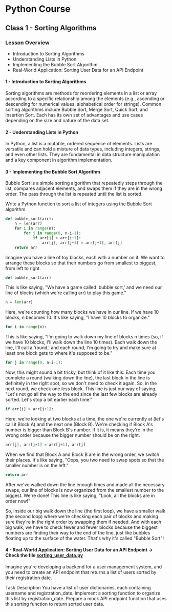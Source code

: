# Python Course

## Class 1 - Sorting Algorithms

### Lesson Overview
- Introduction to Sorting Algorithms
- Understanding Lists in Python
- Implementing the Bubble Sort Algorithm
- Real-World Application: Sorting User Data for an API Endpoint

#### 1 - Introduction to Sorting Algorithms

Sorting algorithms are methods for reordering elements in a list or array according to a specific relationship among the elements (e.g., ascending or descending for numerical values, alphabetical order for strings). Common sorting algorithms include Bubble Sort, Merge Sort, Quick Sort, and Insertion Sort. Each has its own set of advantages and use cases depending on the size and nature of the data set.

#### 2 - Understanding Lists in Python

In Python, a list is a mutable, ordered sequence of elements. Lists are versatile and can hold a mixture of data types, including integers, strings, and even other lists. They are fundamental in data structure manipulation and a key component in algorithm implementation.

#### 3 - Implementing the Bubble Sort Algorithm

Bubble Sort is a simple sorting algorithm that repeatedly steps through the list, compares adjacent elements, and swaps them if they are in the wrong order. The pass through the list is repeated until the list is sorted.


Write a Python function to sort a list of integers using the Bubble Sort algorithm.
    
```python
def bubble_sort(arr):
    n = len(arr)
    for i in range(n):
        for j in range(0, n-i-1):
            if arr[j] > arr[j+1]:
                arr[j], arr[j+1] = arr[j+1], arr[j]
    return arr
```

Imagine you have a line of toy blocks, each with a number on it. We want to arrange these blocks so that their numbers go from smallest to biggest, from left to right.

```python 
def bubble_sort(arr)
```
This is like saying, "We have a game called 'bubble sort,' and we need our line of blocks (which we're calling arr) to play this game."

```python 
n = len(arr)
```
Here, we're counting how many blocks we have in our line. If we have 10 blocks, n becomes 10. It's like saying, "I have 10 blocks to organize."

```python 
for i in range(n):
```
This is like saying, "I'm going to walk down my line of blocks n times (so, if we have 10 blocks, I'll walk down the line 10 times). Each walk down the line, I'll call a 'round,' and each round, I'm going to try and make sure at least one block gets to where it's supposed to be."

```python 
for j in range(0, n-i-1):
```
Now, this might sound a bit tricky, but think of it like this: Each time you complete a round (walking down the line), the last block in the line is definitely in the right spot, so we don't need to check it again. So, in the next round, we check one less block. This line is just our way of saying, "Let's not go all the way to the end since the last few blocks are already sorted. Let's stop a bit earlier each time."

```python 
if arr[j] > arr[j+1]:
```
Here, we're looking at two blocks at a time, the one we're currently at (let's call it Block A) and the next one (Block B). We're checking if Block A's number is bigger than Block B's number. If it is, it means they're in the wrong order because the bigger number should be on the right.

```python 
arr[j], arr[j+1] = arr[j+1], arr[j]
```
When we find that Block A and Block B are in the wrong order, we switch their places. It's like saying, "Oops, you two need to swap spots so that the smaller number is on the left."

```python 
return arr
```
After we've walked down the line enough times and made all the necessary swaps, our line of blocks is now organized from the smallest number to the biggest. We're done! This line is like saying, "Look, all the blocks are in order now!"

So, inside our big walk down the line (the first loop), we have a smaller walk (the second loop) where we're checking each pair of blocks and making sure they're in the right order by swapping them if needed. And with each big walk, we have to check fewer and fewer blocks because the biggest numbers are finding their way to the end of the line, just like bubbles floating up to the surface of the water. That's why it's called "Bubble Sort"!

#### 4 - Real-World Application: Sorting User Data for an API Endpoint -> Check the file [sorting_user_data.py](sorting_user_data.py)

Imagine you're developing a backend for a user management system, and you need to create an API endpoint that returns a list of users sorted by their registration date.

Task Description
You have a list of user dictionaries, each containing username and registration_date.
Implement a sorting function to organize this list by registration_date.
Prepare a mock API endpoint function that uses this sorting function to return sorted user data.